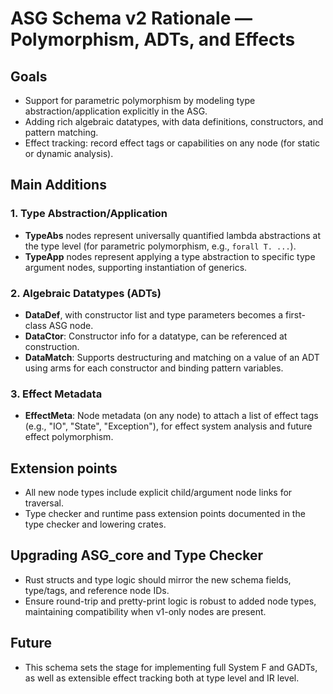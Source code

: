 # ASG Schema v2 Rationale — Polymorphism, ADTs, and Effects

## Goals

- Support for parametric polymorphism by modeling type abstraction/application explicitly in the ASG.
- Adding rich algebraic datatypes, with data definitions, constructors, and pattern matching.
- Effect tracking: record effect tags or capabilities on any node (for static or dynamic analysis).

## Main Additions

### 1. Type Abstraction/Application
- **TypeAbs** nodes represent universally quantified lambda abstractions at the type level (for parametric polymorphism, e.g., `forall T. ...`).
- **TypeApp** nodes represent applying a type abstraction to specific type argument nodes, supporting instantiation of generics.

### 2. Algebraic Datatypes (ADTs)
- **DataDef**, with constructor list and type parameters becomes a first-class ASG node.
- **DataCtor**: Constructor info for a datatype, can be referenced at construction.
- **DataMatch**: Supports destructuring and matching on a value of an ADT using arms for each constructor and binding pattern variables.

### 3. Effect Metadata
- **EffectMeta**: Node metadata (on any node) to attach a list of effect tags (e.g., "IO", "State", "Exception"), for effect system analysis and future effect polymorphism.

## Extension points

- All new node types include explicit child/argument node links for traversal.
- Type checker and runtime pass extension points documented in the type checker and lowering crates.

## Upgrading ASG_core and Type Checker

- Rust structs and type logic should mirror the new schema fields, type/tags, and reference node IDs.
- Ensure round-trip and pretty-print logic is robust to added node types, maintaining compatibility when v1-only nodes are present.

## Future

- This schema sets the stage for implementing full System F and GADTs, as well as extensible effect tracking both at type level and IR level.